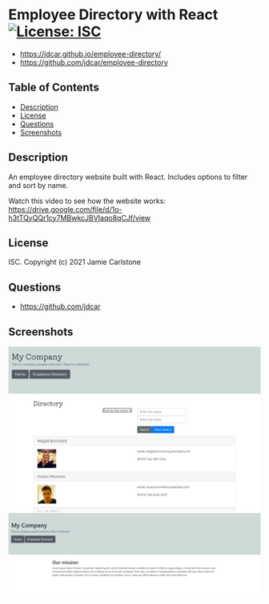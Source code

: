 # Employee Directory with React [![License: ISC](https://img.shields.io/badge/License-ISC-blue.svg)](https://opensource.org/licenses/ISC)
* https://jdcar.github.io/employee-directory/
* https://github.com/jdcar/employee-directory
## Table of Contents
* [Description](#description)
* [License](#license)
* [Questions](#questions)
* [Screenshots](#screenshots)
## Description
An employee directory website built with React. Includes options to filter and sort by name.

Watch this video to see how the website works: https://drive.google.com/file/d/1o-h3tTQyQQr1cy7MBwkcJBVIaqo8qCJf/view 
## License
ISC. Copyright (c) 2021 Jamie Carlstone
## Questions
* https://github.com/jdcar
## Screenshots
![Directory](/screenshots/screenshot-1.JPG "Directory")
![Home](/screenshots/screenshot-2.JPG "Home")